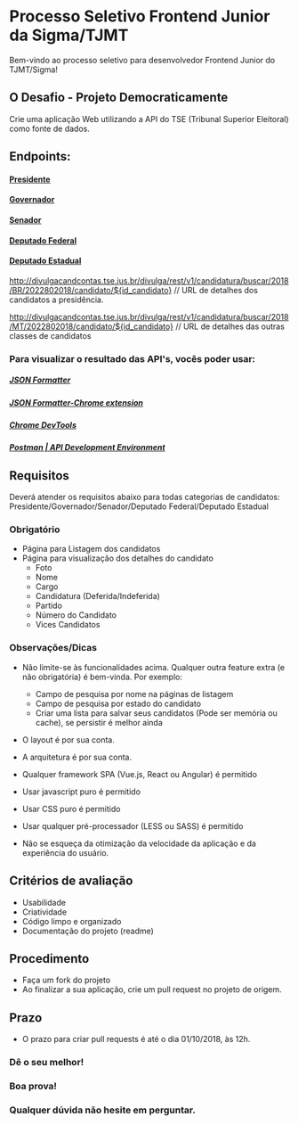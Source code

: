 # Processo Seletivo Frontend Junior da Sigma/TJMT
Bem-vindo ao processo seletivo para desenvolvedor Frontend Junior do TJMT/Sigma!

## O Desafio - Projeto Democraticamente

Crie uma aplicação Web utilizando a API do TSE (Tribunal Superior Eleitoral) como fonte de dados.

## Endpoints:
#### [Presidente](http://divulgacandcontas.tse.jus.br/divulga/rest/v1/candidatura/listar/2018/BR/2022802018/1/candidatos)
#### [Governador](http://divulgacandcontas.tse.jus.br/divulga/rest/v1/candidatura/listar/2018/MT/2022802018/3/candidatos)
#### [Senador](http://divulgacandcontas.tse.jus.br/divulga/rest/v1/candidatura/listar/2018/MT/2022802018/5/candidatos)
#### [Deputado Federal](http://divulgacandcontas.tse.jus.br/divulga/rest/v1/candidatura/listar/2018/MT/2022802018/6/candidatos)
#### [Deputado Estadual](http://divulgacandcontas.tse.jus.br/divulga/rest/v1/candidatura/listar/2018/MT/2022802018/7/candidatos)
http://divulgacandcontas.tse.jus.br/divulga/rest/v1/candidatura/buscar/2018/BR/2022802018/candidato/${id_candidato} // URL de detalhes dos candidatos a presidência.

http://divulgacandcontas.tse.jus.br/divulga/rest/v1/candidatura/buscar/2018/MT/2022802018/candidato/${id_candidato} // URL de detalhes das outras classes de candidatos

### Para visualizar o resultado das API's, vocês poder usar:
##### [JSON Formatter](https://jsonformatter.curiousconcept.com/)
##### [JSON Formatter-Chrome extension](https://chrome.google.com/webstore/detail/json-formatter/bcjindcccaagfpapjjmafapmmgkkhgoa?hl=pt-BR)
##### [Chrome DevTools](https://developers.google.com/web/tools/chrome-devtools/?hl=pt-br)
##### [Postman | API Development Environment](https://www.getpostman.com/)


## Requisitos
Deverá atender os requisitos abaixo para todas categorias de candidatos: Presidente/Governador/Senador/Deputado Federal/Deputado Estadual
### Obrigatório
* Página para Listagem dos candidatos
* Página para visualização dos detalhes do candidato
    * Foto
    * Nome
    * Cargo
    * Candidatura (Deferida/Indeferida)
    * Partido
    * Número do Candidato
    * Vices Candidatos

### Observações/Dicas

* Não limite-se às funcionalidades acima. Qualquer outra feature extra (e não obrigatória) é bem-vinda. Por exemplo:
    * Campo de pesquisa por nome na páginas de listagem
    * Campo de pesquisa por estado do candidato
    * Criar uma lista para salvar seus candidatos (Pode ser memória ou cache), se persistir é melhor ainda
    
* O layout é por sua conta.
* A arquitetura é por sua conta.
* Qualquer framework SPA (Vue.js, React ou Angular) é permitido
* Usar javascript puro é permitido
* Usar CSS puro é permitido
* Usar qualquer pré-processador (LESS ou SASS) é permitido
* Não se esqueça da otimização da velocidade da aplicação e da experiência do usuário.

## Critérios de avaliação

* Usabilidade
* Criatividade
* Código limpo e organizado
* Documentação do projeto (readme)


## Procedimento

* Faça um fork do projeto 
* Ao finalizar a sua aplicação, crie um pull request no projeto de origem.

## Prazo
*  O prazo para criar pull requests é até o dia 01/10/2018, às 12h.

### Dê o seu melhor!
### Boa prova! 
### Qualquer dúvida não hesite em perguntar.
